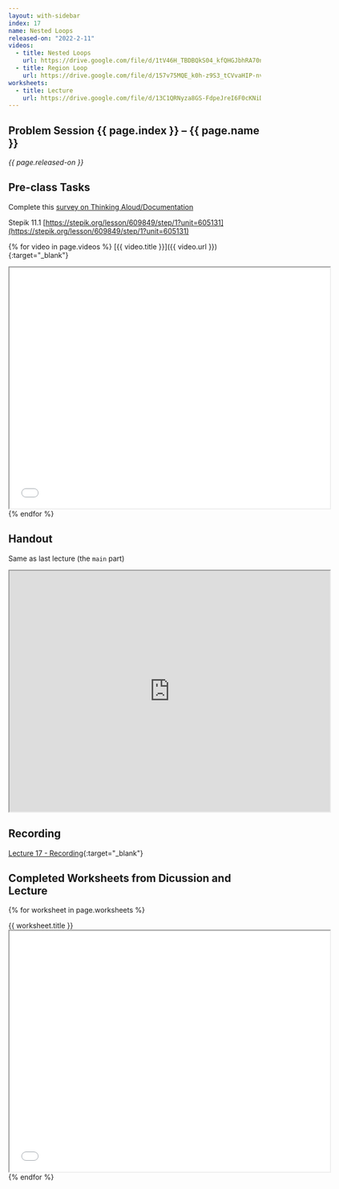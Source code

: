 ```yaml
---
layout: with-sidebar
index: 17
name: Nested Loops
released-on: "2022-2-11"
videos:
  - title: Nested Loops
    url: https://drive.google.com/file/d/1tV46H_TBDBQkS04_kfQHGJbhRA70n8Gs
  - title: Region Loop
    url: https://drive.google.com/file/d/157v75MQE_k0h-z9S3_tCVvaHIP-nvWFs
worksheets:
  - title: Lecture
    url: https://drive.google.com/file/d/13C1QRNyza8GS-FdpeJreI6F0cKNiDoA-
---
```


## Problem Session {{ page.index }} – {{ page.name }}

_{{ page.released-on }}_

## Pre-class Tasks

Complete this [survey on Thinking Aloud/Documentation](https://forms.gle/M6xyT1m8pJv8HRoe7)

Stepik 11.1 [https://stepik.org/lesson/609849/step/1?unit=605131](https://stepik.org/lesson/609849/step/1?unit=605131)

{% for video in page.videos %}
[{{ video.title }}]({{ video.url }}){:target="_blank"}

<iframe src="{{ video.url }}/preview" width="640" height="480" allow="autoplay"></iframe>
{% endfor %}

## Handout

Same as last lecture (the `main` part)

<iframe src="https://drive.google.com/file/d/1vpoDLspl4rsQGHkEinrRD1NJQ8K1np_j/preview" width="640" height="480" allow="autoplay"></iframe>

## Recording

[Lecture 17 - Recording](https://podcast.ucsd.edu/watch/wi22/cse11_a00/17){:target="_blank"}

## Completed Worksheets from Dicussion and Lecture

{% for worksheet in page.worksheets %}
<div class="worksheetBox">
{{ worksheet.title }}
<br>
<iframe src="{{ worksheet.url }}/preview" width="640" height="480" allow="autoplay"></iframe>
</div>
{% endfor %}